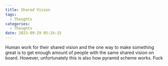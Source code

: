```yaml
---
title: Shared Vision
tags:
  - Thoughts
categories:
  - Thoughts
date: 2023-09-29 05:24:15
---
```


Human work for their shared vision and the one way to make something great is to get enough amount of people with the same shared vision on board.
However, unfortunately this is also how pyramid scheme works. Fuck